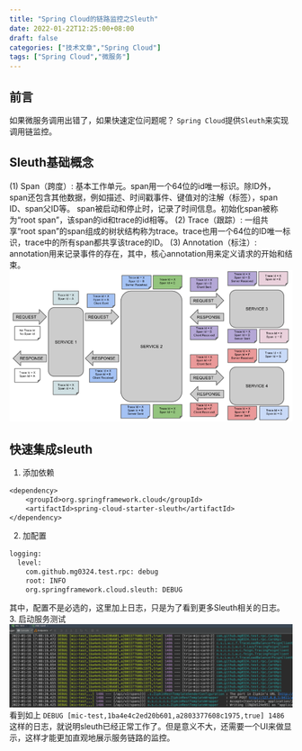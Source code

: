 ```yaml
---
title: "Spring Cloud的链路监控之Sleuth"
date: 2022-01-22T12:25:00+08:00
draft: false
categories: ["技术文章","Spring Cloud"]
tags: ["Spring Cloud","微服务"]
---
```


## 前言
如果微服务调用出错了，如果快速定位问题呢？
`Spring Cloud`提供`Sleuth`来实现调用链监控。

## Sleuth基础概念
(1) Span（跨度）:
基本工作单元。span用一个64位的id唯一标识。除ID外，span还包含其他数据，例如描述、时间戳事件、键值对的注解（标签），span ID、span父ID等。
span被启动和停止时，记录了时间信息。初始化span被称为“root span”，该span的id和trace的id相等。
(2) Trace（跟踪）:
一组共享“root span”的span组成的树状结构称为trace。trace也用一个64位的ID唯一标识，trace中的所有span都共享该trace的ID。
(3) Annotation（标注）:
annotation用来记录事件的存在，其中，核心annotation用来定义请求的开始和结束。
![](/mb/images/sc/watch/01.png)
## 快速集成sleuth
1. 添加依赖
~~~
<dependency>
    <groupId>org.springframework.cloud</groupId>
    <artifactId>spring-cloud-starter-sleuth</artifactId>
</dependency>
~~~
2. 加配置
~~~
logging:
  level:
    com.github.mg0324.test.rpc: debug
    root: INFO
    org.springframework.cloud.sleuth: DEBUG
~~~
 其中，配置不是必选的，这里加上日志，只是为了看到更多Sleuth相关的日志。
3. 启动服务测试
![](/mb/images/sc/watch/02.png)
看到如上 `DEBUG [mic-test,1ba4e4c2ed20b601,a2803377608c1975,true] 1486` 这样的日志，就说明sleuth已经正常工作了。但是意义不大，还需要一个UI来做显示，这样才能更加直观地展示服务链路的监控。

